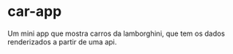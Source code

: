 # car-app
Um mini app que mostra carros da lamborghini, que tem os dados renderizados a partir de uma api.
